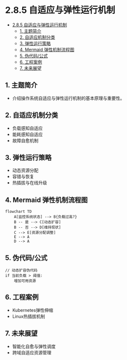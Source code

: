 # 2.8.5 自适应与弹性运行机制


<!-- TOC START -->

- [2.8.5 自适应与弹性运行机制](#285-自适应与弹性运行机制)
  - [1. 主题简介](#1-主题简介)
  - [2. 自适应机制分类](#2-自适应机制分类)
  - [3. 弹性运行策略](#3-弹性运行策略)
  - [4. Mermaid 弹性机制流程图](#4-mermaid-弹性机制流程图)
  - [5. 伪代码/公式](#5-伪代码公式)
  - [6. 工程案例](#6-工程案例)
  - [7. 未来展望](#7-未来展望)

<!-- TOC END -->

## 1. 主题简介

- 介绍操作系统自适应与弹性运行机制的基本原理与重要性。

## 2. 自适应机制分类

- 负载感知自适应
- 能耗感知自适应
- 故障自愈机制

## 3. 弹性运行策略

- 动态资源分配
- 容错与恢复
- 热插拔与在线升级

## 4. Mermaid 弹性机制流程图

```mermaid
flowchart TD
    A[监控系统状态] --> B{负载过高?}
    B -- 是 --> C[动态扩容]
    B -- 否 --> D[维持现状]
    C --> E[资源分配调整]
    E --> A
    D --> A
```

## 5. 伪代码/公式

```pseudo
// 动态扩容伪代码
if 当前负载 > 阈值:
    增加可用资源
```

## 6. 工程案例

- Kubernetes弹性伸缩
- Linux热插拔机制

## 7. 未来展望

- 智能化自愈与弹性调度
- 跨域自适应资源管理
